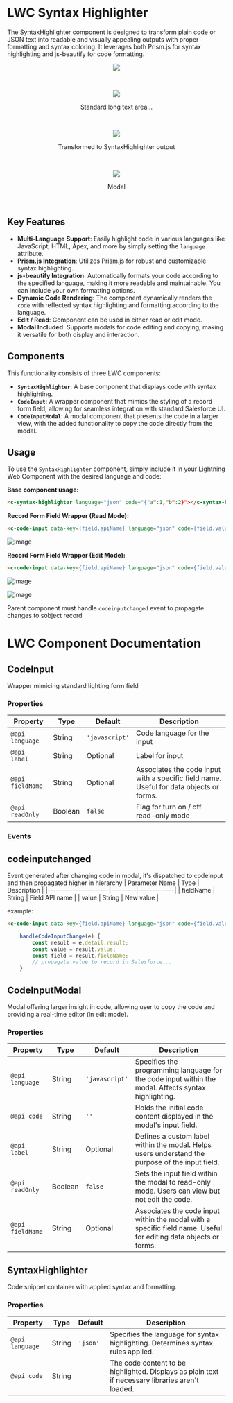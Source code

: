 # LWC Syntax Highlighter

The SyntaxHighlighter component is designed to transform plain code or JSON text into readable and visually appealing outputs with proper formatting and syntax coloring. It leverages both Prism.js for syntax highlighting and js-beautify for code formatting.

<p align="center">
  <img src="https://github.com/user-attachments/assets/dd6630a8-4697-4e33-8ab4-c5d33fcf24c3">
</p>
</br>
<p align="center">
  <img src="https://github.com/user-attachments/assets/92e79fd3-4317-4097-b412-d3144e0c2e1f">
</p>
<p align="center">Standard long text area...</p>
</br>
<p align="center">
  <img src="https://github.com/user-attachments/assets/ef2feb1a-6775-499f-9e5c-79643bc25e1a">
</p>
<p align="center">Transformed to SyntaxHighlighter output</p>
</br>
<p align="center">
  <img src="https://github.com/user-attachments/assets/4606d03d-c204-4a5b-93a6-5c4cefa7ec40">
</p>
<p align="center">Modal</p>
</br>

## Key Features

- **Multi-Language Support**: Easily highlight code in various languages like JavaScript, HTML, Apex, and more by simply setting the `language` attribute.
- **Prism.js Integration**: Utilizes Prism.js for robust and customizable syntax highlighting.
- **js-beautify Integration**: Automatically formats your code according to the specified language, making it more readable and maintainable. You can include your own formatting options.
- **Dynamic Code Rendering**: The component dynamically renders the `code` with reflected syntax highlighting and formatting according to the language.
- **Edit / Read**: Component can be used in either read or edit mode.
- **Modal Included**: Supports modals for code editing and copying, making it versatile for both display and interaction.

## Components

This functionality consists of three LWC components:

- **`SyntaxHighlighter`**: A base component that displays code with syntax highlighting.
- **`CodeInput`**: A wrapper component that mimics the styling of a record form field, allowing for seamless integration with standard Salesforce UI.
- **`CodeInputModal`**: A modal component that presents the code in a larger view, with the added functionality to copy the code directly from the modal.

## Usage

To use the `SyntaxHighlighter` component, simply include it in your Lightning Web Component with the desired language and code:

**Base component usage:**
```html
<c-syntax-highlighter language="json" code="{"a":1,"b":2}"></c-syntax-highlighter>
```
**Record Form Field Wrapper (Read Mode):**
```html
<c-code-input data-key={field.apiName} language="json" code={field.value} label={label} read-only={readOnly} field-name={field.apiName}>
```
![image](https://github.com/user-attachments/assets/c383a078-91b3-42b0-9a00-a908bf89cce9)

**Record Form Field Wrapper (Edit Mode):**
```html
<c-code-input data-key={field.apiName} language="json" code={field.value} label={field.label} read-only={readOnly} field-name={field.apiName} oncodeinputchanged={handleCodeInputChange}></c-code-input>
```
![image](https://github.com/user-attachments/assets/ecedfc93-2388-4b0e-9c68-f4e5f85ceabb)

![image](https://github.com/user-attachments/assets/3ca931ea-3ccf-4b95-a452-89a22875821c)

Parent component must handle `codeinputchanged` event to propagate changes to sobject record


# LWC Component Documentation

## CodeInput
Wrapper mimicing standard lighting form field

### Properties

| Property           | Type    | Default          | Description                                                                                 |
|--------------------|---------|------------------|---------------------------------------------------------------------------------------------|
| `@api language`    | String  | `'javascript'`   | Code language for the input         |
| `@api label`       | String  | Optional         | Label for input          |
| `@api fieldName`   | String  | Optional         | Associates the code input with a specific field name. Useful for data objects or forms.     |
| `@api readOnly`    | Boolean | `false`          | Flag for turn on / off read-only mode         |

### Events
## codeinputchanged
Event generated after changing code in modal, it's dispatched to codeInput and then propagated higher in hierarchy
| Parameter Name       | Type    | Description |
|----------------------|---------|-------------|
| fieldName            | String  | Field API name |
| value                | String  | New value   |

example:
```html
<c-code-input data-key={field.apiName} language="json" code={field.value} label={field.label} read-only={readOnly} field-name={field.apiName} oncodeinputchanged={handleCodeInputChange}></c-code-input>
```
```javascript
    handleCodeInputChange(e) {
        const result = e.detail.result;
        const value = result.value;
        const field = result.fieldName;
        // propagate value to record in Salesforce...
    }
```

## CodeInputModal
Modal offering larger insight in code, allowing user to copy the code and providing a real-time editor (in edit mode).

### Properties

| Property           | Type    | Default          | Description                                                                                 |
|--------------------|---------|------------------|---------------------------------------------------------------------------------------------|
| `@api language`    | String  | `'javascript'`   | Specifies the programming language for the code input within the modal. Affects syntax highlighting. |
| `@api code`        | String  | `''`             | Holds the initial code content displayed in the modal's input field.                        |
| `@api label`       | String  | Optional         | Defines a custom label within the modal. Helps users understand the purpose of the input field. |
| `@api readOnly`    | Boolean | `false`          | Sets the input field within the modal to read-only mode. Users can view but not edit the code. |
| `@api fieldName`   | String  | Optional         | Associates the code input within the modal with a specific field name. Useful for editing data objects or forms. |

## SyntaxHighlighter
Code snippet container with applied syntax and formatting.

### Properties

| Property           | Type    | Default      | Description                                                                                  |
|--------------------|---------|--------------|----------------------------------------------------------------------------------------------|
| `@api language`    | String  | `'json'`     | Specifies the language for syntax highlighting. Determines syntax rules applied. |
| `@api code`        | String  |              | The code content to be highlighted. Displays as plain text if necessary libraries aren't loaded. |

